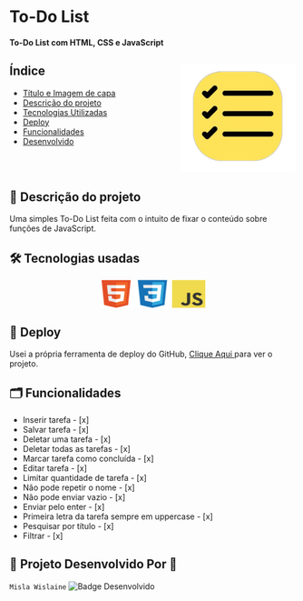 # To-Do List

#### To-Do List com HTML, CSS e JavaScript

<div style="display: inline_block">

<img src="./src/img/image-logo.png" width="200px" align="right"/>

## Índice

- [Título e Imagem de capa](#To-Do-List)
- [Descrição do projeto](#Descrição-do-projeto)
- [Tecnologias Utilizadas](#Tecnologias-Utilizadas)
- [Deploy](#Deploy)
- [Funcionalidades](#Funcionalidades)
- [Desenvolvido](#Projeto-Desenvolvido-Por)

</div>

<br>
<br>

## 📄 Descrição do projeto

Uma simples To-Do List feita com o intuito de fixar o conteúdo sobre funções de JavaScript.

## 🛠 Tecnologias usadas

<div align="center">
  <img align="center" alt="Misla-HTML" height="50" width="60" src="https://raw.githubusercontent.com/devicons/devicon/master/icons/html5/html5-original.svg">
 <img align="center" alt="Misla-CSS" height="50" width="60" src="https://raw.githubusercontent.com/devicons/devicon/master/icons/css3/css3-original.svg">
 <img align="center" alt="Misla-JavaScript" height="50" width="60" src="https://raw.githubusercontent.com/devicons/devicon/master/icons/javascript/javascript-original.svg">
</div>

## 🚀 Deploy
 
Usei a própria ferramenta de deploy do GitHub, <a href= "https://wwwmisla.github.io/to-do-list/" target="_blank"> Clique Aqui </a> para ver o projeto.

## 🗂️ Funcionalidades

- Inserir tarefa                               - [x]
- Salvar tarefa                                - [x]
- Deletar uma tarefa                           - [x]
- Deletar todas as tarefas                     - [x]
- Marcar tarefa como concluída                 - [x]
- Editar tarefa                                - [x]
- Limitar quantidade de tarefa                 - [x]
- Não pode repetir o nome                      - [x]
- Não pode enviar vazio                        - [x]
- Enviar pelo enter                            - [x]   
- Primeira letra da tarefa sempre em uppercase - [x]
- Pesquisar por título                         - [x]
- Filtrar                                      - [x]

## 🚧 Projeto Desenvolvido Por 🚧
`Misla Wislaine` ![Badge Desenvolvido](http://img.shields.io/static/v1?label=STATUS&message=Desenvoldio&color=GREEN&style=for-the-badge)